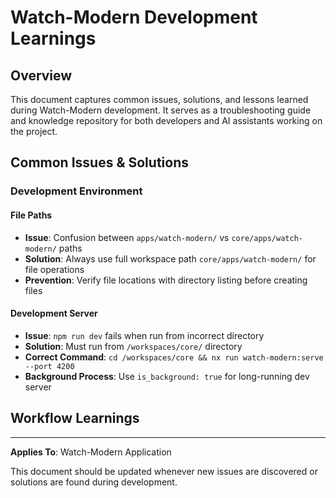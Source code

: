 # Watch-Modern Development Learnings

## Overview

This document captures common issues, solutions, and lessons learned during Watch-Modern development. It serves as a troubleshooting guide and knowledge repository for both developers and AI assistants working on the project.

## Common Issues & Solutions

### Development Environment

#### **File Paths**
- **Issue**: Confusion between `apps/watch-modern/` vs `core/apps/watch-modern/` paths
- **Solution**: Always use full workspace path `core/apps/watch-modern/` for file operations
- **Prevention**: Verify file locations with directory listing before creating files

#### **Development Server**
- **Issue**: `npm run dev` fails when run from incorrect directory
- **Solution**: Must run from `/workspaces/core/` directory
- **Correct Command**: `cd /workspaces/core && nx run watch-modern:serve --port 4200`
- **Background Process**: Use `is_background: true` for long-running dev server

## Workflow Learnings

---
**Applies To**: Watch-Modern Application

This document should be updated whenever new issues are discovered or solutions are found during development. 